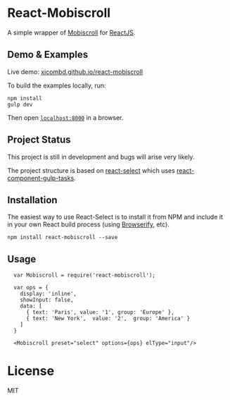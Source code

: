 React-Mobiscroll
============

A simple wrapper of [Mobiscroll](https://github.com/acidb/mobiscroll) for [ReactJS](http://facebook.github.io/react/).

## Demo & Examples

Live demo: [xicombd.github.io/react-mobiscroll](http://xicombd.github.io/react-mobiscroll/)

To build the examples locally, run:

```
npm install
gulp dev
```

Then open [`localhost:8000`](http://localhost:8000) in a browser.


## Project Status

This project is still in development and bugs will arise very likely.

The project structure is based on [react-select](https://github.com/JedWatson/react-select) which uses [react-component-gulp-tasks](https://github.com/JedWatson/react-component-gulp-tasks).


## Installation

The easiest way to use React-Select is to install it from NPM and include it in your own React build process (using [Browserify](http://browserify.org), etc).

```
npm install react-mobiscroll --save
```


## Usage

```
  var Mobiscroll = require('react-mobiscroll');

  var ops = {
    display: 'inline',
    showInput: false,
    data: [
      { text: 'Paris', value: '1', group: 'Europe' },
      { text: 'New York',  value: '2',  group: 'America' }
    ]
  }

  <Mobiscroll preset="select" options={ops} elType="input"/>
```


# License

MIT
